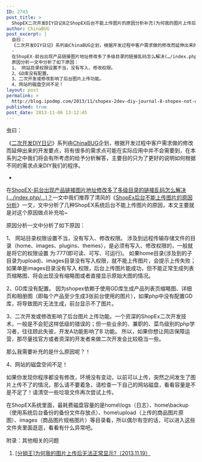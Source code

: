 ```yaml
---
ID: 2743
post_title: >
  ShopEX二次开发DIY日记8之ShopEX后台不能上传图片的原因分析补充(为何我的图片上传后无法正常显示?)
author: ChinaBUG
post_excerpt: |
  虫曰：
  《二次开发DIY日记》系列由ChinaBUG企划，根据开发过程中客户需求做的修改而延伸出来的开发要点，将有很多的需求点可能在实际应用中并不会需要到，在本系列之中我们将会有所考虑的给予分析解答，主要目的只为了更好的说明如何根据不同的需求点来DIY我们的程序。
  -
  在ShopEX-前台出现产品链接图片地址修改多了多级目录的链接乱码怎么解决(…/index.php/…)？一文中我们推荐了清风的《ShopEx后台不能上传图片的原因分析》一文，文中分析了几种ShopEX系统后台不能上传图片的原因，本文主要就是对这个原因做点补充哈~
  原因分析一文中分析了如下原因：
  1、 网站目录权限设置不当，没有写入、修改权限。
  2、GD库没有配置。
  3、二次开发或修改影响了后台图片上传功能。
  4、网站的磁盘空间不足！
layout: post
permalink: >
  http://blog.ipodmp.com/2013/11/shopex-2dev-diy-journal-8-shopex-not-upload-pictures-background-supplement-cause-analysis.html
published: true
post_date: 2013-11-06 13:12:45
---
```

虫曰：

《<a href="http://blog.ipodmp.com/?s=二次开发DIY日记">二次开发DIY日记</a>》系列由<a href="http://blog.ipodmp.com/about-chinabug/">ChinaBUG</a>企划，根据开发过程中客户需求做的修改而延伸出来的开发要点，将有很多的需求点可能在实际应用中并不会需要到，在本系列之中我们将会有所考虑的给予分析解答，主要目的只为了更好的说明如何根据不同的需求点来DIY我们的程序。

-

在<a title="ShopEX-前台出现产品链接图片地址修改多了多级目录的链接乱码怎么解决(…/index.php/…)？" href="http://blog.ipodmp.com/archives/shopex-front-address-product-images-appear-more-multi-level-directory-of-links-garbled-how-to-solve/">ShopEX-前台出现产品链接图片地址修改多了多级目录的链接乱码怎么解决(…/index.php/…)？</a>一文中我们推荐了清风的《<a href="http://www.hnqss.cn/help/help-122.html">ShopEx后台不能上传图片的原因分析</a>》一文，文中分析了几种ShopEX系统后台不能上传图片的原因，本文主要就是对这个原因做点补充哈~

原因分析一文中分析了如下原因：

1、 网站目录权限设置不当，没有写入、修改权限。 涉及到远程传输存储文件的目录（home、images、plugins、themes），是必须有写入、修改权限的，一般就是将它的权限设置 为:777(即可读、可写、可运行)。 如果home目录(涉及到的子目录为upload)、images目录没有写入权限，就不能上传图片，会提示上传失败；如果单是images目录没有写入 权限，后台上传图片能成功，但不能正常生成列表页缩略图、将会出现没有缩略图或者直接显示原始大图的情况。

2、GD库没有配置。 因为shopex依赖于使用GD库生成产品列表页缩略图、详细页和相册图（即每个产品至少生成3张前台使用的图片），如果php中没有配置GD库，将导致图片无法生成，前台显示不了图片。

3、二次开发或修改影响了后台图片上传功能。一个资深的ShopEx二次开发技术，一般是不会犯这样低级的错误的；但一些业余的、兼职的、菜鸟级别的php学习者，往往顾此失彼，开发A功能影响了B 功能。 所以，如果你想让网店保障运营，那尽量找官方或者资深的开发者来做二次开发会比较稳当一些。

那么我需要补充的是什么原因呢？！

4、网站的磁盘空间不足！

如果你发现你程序都没有修改，环境没有变动，以前可以上传，突然之间发生了图片上传不了的情况，那么请不要着急，请检查一下自己的网站磁盘，看看容量是不是不足了！请清空一些垃圾文件再次尝试上传。

在ShopEX系统里面，最耗费磁盘容量的是home\logs（日志）、home\backup（使用系统后台备份的备份文件存放点）、home\upload（上传的商品图片原图）、images（商品图片规格图片）等目录看，所以偶尔有空的话，可以进入这些文件夹里面逛逛，看看有什么异常吧。

附录：其他相关的问题
<ol>
	<li><a href="bbs.shopex.cn/read.php?tid-313138.html">[分销王]为何我的图片上传后无法正常显示?（2013.11.19）</a></li>
</ol>
&nbsp;